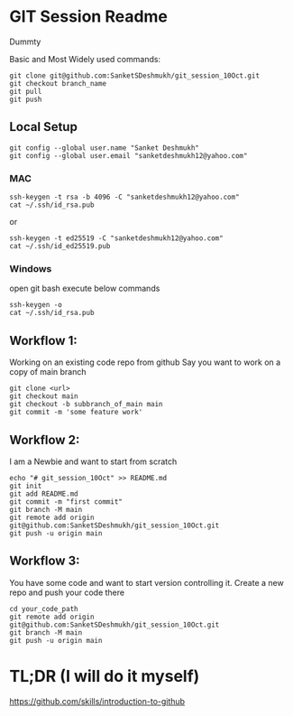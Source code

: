 # GIT Session Readme

Dummty

Basic and Most Widely used commands:

```
git clone git@github.com:SanketSDeshmukh/git_session_10Oct.git
git checkout branch_name 
git pull
git push

```


## Local Setup 
```
git config --global user.name "Sanket Deshmukh"
git config --global user.email "sanketdeshmukh12@yahoo.com"
```
### MAC
```
ssh-keygen -t rsa -b 4096 -C "sanketdeshmukh12@yahoo.com"
cat ~/.ssh/id_rsa.pub
```
or
```
ssh-keygen -t ed25519 -C "sanketdeshmukh12@yahoo.com"
cat ~/.ssh/id_ed25519.pub
```

### Windows
open git bash
execute below commands
```
ssh-keygen -o
cat ~/.ssh/id_rsa.pub
```

## Workflow 1: 
Working on an existing code repo from github
Say you want to work on a copy of main branch

```
git clone <url>
git checkout main
git checkout -b subbranch_of_main main
git commit -m 'some feature work'

```

## Workflow 2: 
I am a Newbie and want to start from scratch

```
echo "# git_session_10Oct" >> README.md
git init
git add README.md
git commit -m "first commit"
git branch -M main
git remote add origin git@github.com:SanketSDeshmukh/git_session_10Oct.git
git push -u origin main
```

## Workflow 3:
You have some code and want to start version controlling it. 
Create a new repo and push your code there

```
cd your_code_path
git remote add origin git@github.com:SanketSDeshmukh/git_session_10Oct.git
git branch -M main
git push -u origin main
```

# TL;DR (I will do it myself)

https://github.com/skills/introduction-to-github
